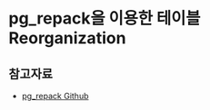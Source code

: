 # pg_repack을 이용한 테이블 Reorganization
## 참고자료
- [pg_repack Github](https://reorg.github.io/pg_repack/)
